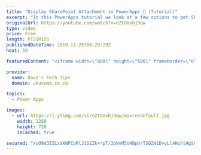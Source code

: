 ```yaml
---
title: "Display SharePoint Attachment in PowerApps 📸 (Tutorial)"
excerpt: "In this PowerApps tutorial we look at a few options to get SharePoint list attachment images and other file types to be available in PowerApps  -This can be done with an image control, but you would be limited to only displaying one image at a time. -A nested gallery provides much more flexibility than"
originalUrl: https://youtube.com/watch?v=eZtOVvbj9qw
type: video
price: Free
length: PT25M15S
publishedDateTime: 2019-11-25T06:29:29Z
heat: 59

featuredContent: "<iframe width=\"800\" height=\"500\" frameborder=\"0\" src=\"https://www.youtube.com/embed/eZtOVvbj9qw\" allow=\"accelerometer; autoplay; encrypted-media; gyroscope; picture-in-picture\" allowfullscreen></iframe>"

provider:
  name: Dave's Tech Tips
  domain: ukuvuma.co.za

topics:
  - Power Apps

images:
  - url: https://i.ytimg.com/vi/eZtOVvbj9qw/maxresdefault.jpg
    width: 1280
    height: 720
    isCached: true

secured: "xoO9d3IZLxVXNPCpRlJ1O1Zk+rpT/3bNvM5UHBpV/TSQZN1DvyLl4HchlHgSC8RsHmuBw+tQhu1q8RA65fba0ftd91QS0jF0vakeFdAKNeWLPDnt0zWPxGIaqbeseedtHpk1eIT7fH1ovSr8wH7k9qGkGAgVIzOCwY0xzdp6wvwx/ZOikunrU30wmpnpgbBaVmlMvga/+m2GDwKy/3ZNoTZeMTjU+D0iptCmPQpjmbtcl+SLPfT7TMiBkIXLxuzn5tlPY00jsYcurkCsq3cdi2+iuPGUFLQXmo7jLN1aK+y5Dzj0RJ9mOLmBwiqzXtGfba5c9rmwea3gET54x0QU1NGNQItP/UN8tIPeeBV9BkXs8p39zSdO5lgJqChRSpwe0ky1VhYWt3bE1knGq8c/RFkzJWY5Dkk7LqqrJ0bWh8Y=;r0NIkQR0jneCnFn1BZhtyw=="
---
```


